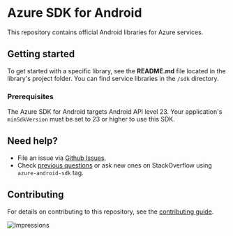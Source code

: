 # Azure SDK for Android

This repository contains official Android libraries for Azure services.

## Getting started

To get started with a specific library, see the **README.md** file located in the library's project folder. You can find service libraries in the `/sdk` directory.

### Prerequisites
The Azure SDK for Android targets Android API level 23. Your application's `minSdkVersion` must be set to 23 or higher to use this SDK.

## Need help?
* File an issue via [Github Issues](https://github.com/Azure/azure-sdk-for-android/issues/new/choose).
* Check [previous questions](https://stackoverflow.com/questions/tagged/azure-android-sdk) or ask new ones on StackOverflow using `azure-android-sdk` tag.

## Contributing
For details on contributing to this repository, see the [contributing guide](CONTRIBUTING.md).

![Impressions](https://azure-sdk-impressions.azurewebsites.net/api/impressions/azure-sdk-for-android%2FREADME.png)
